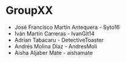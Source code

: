 # GroupXX
* José Francisco Martín Antequera - Syto16
* Iván Martín Carreras - IvanGit14
* Adrian Tabacaru - DetectiveToaster
* Andrés Molina Díaz - AndresMoli
* Aisha Aljaber Mate - aishamate